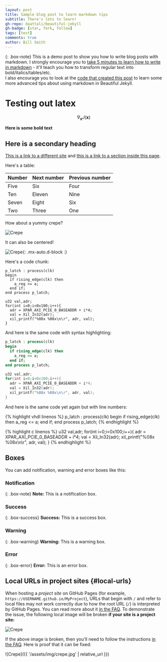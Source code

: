 ```yaml
---
layout: post
title: Sample blog post to learn markdown tips
subtitle: There's lots to learn!
gh-repo: daattali/beautiful-jekyll
gh-badge: [star, fork, follow]
tags: [test]
comments: true
author: Bill Smith
---
```


{: .box-note}
This is a demo post to show you how to write blog posts with markdown.  I strongly encourage you to [take 5 minutes to learn how to write in markdown](https://markdowntutorial.com/) - it'll teach you how to transform regular text into bold/italics/tables/etc.<br/>I also encourage you to look at the [code that created this post](https://raw.githubusercontent.com/daattali/beautiful-jekyll/master/_posts/2020-02-28-sample-markdown.md) to learn some more advanced tips about using markdown in Beautiful Jekyll.

# Testing out latex

$$ \nabla_\boldsymbol{x} J(\boldsymbol{x}) $$


**Here is some bold text**

## Here is a secondary heading

[This is a link to a different site](https://deanattali.com/) and [this is a link to a section inside this page](#local-urls).

Here's a table:

| Number | Next number | Previous number |
| :------ |:--- | :--- |
| Five | Six | Four |
| Ten | Eleven | Nine |
| Seven | Eight | Six |
| Two | Three | One |

How about a yummy crepe?

![Crepe](https://beautifuljekyll.com/assets/img/crepe.jpg)

It can also be centered!

![Crepe](https://beautifuljekyll.com/assets/img/crepe.jpg){: .mx-auto.d-block :}

Here's a code chunk:

~~~
p_latch : process(clk)
begin
  if rising_edge(clk) then
    a_reg <= a;
  end if;
end process p_latch;
~~~

~~~
u32 val,adr;
for(int i=0;i<0x100;i++){
  adr = XPAR_AXI_PCIE_0_BASEADDR + i*4;
  val = Xil_In32(adr);
  xil_printf("%08x %08x\n\r", adr, val);
}
~~~

And here is the same code with syntax highlighting:

```vhdl
p_latch : process(clk)
begin
  if rising_edge(clk) then
    a_reg <= a;
  end if;
end process p_latch;
```

```c
u32 val,adr;
for(int i=0;i<0x100;i++){
  adr = XPAR_AXI_PCIE_0_BASEADDR + i*4;
  val = Xil_In32(adr);
  xil_printf("%08x %08x\n\r", adr, val);
}
```

And here is the same code yet again but with line numbers:

{% highlight vhdl linenos %}
p_latch : process(clk)
begin
  if rising_edge(clk) then
    a_reg <= a;
  end if;
end process p_latch;
{% endhighlight %}

{% highlight c linenos %}
u32 val,adr;
for(int i=0;i<0x100;i++){
  adr = XPAR_AXI_PCIE_0_BASEADDR + i*4;
  val = Xil_In32(adr);
  xil_printf("%08x %08x\n\r", adr, val);
}
{% endhighlight %}

## Boxes
You can add notification, warning and error boxes like this:

### Notification

{: .box-note}
**Note:** This is a notification box.

### Success

{: .box-success}
**Success:** This is a success box.

### Warning

{: .box-warning}
**Warning:** This is a warning box.

### Error

{: .box-error}
**Error:** This is an error box.

## Local URLs in project sites {#local-urls}

When hosting a *project site* on GitHub Pages (for example, `https://USERNAME.github.io/MyProject`), URLs that begin with `/` and refer to local files may not work correctly due to how the root URL (`/`) is interpreted by GitHub Pages. You can read more about it [in the FAQ](https://beautifuljekyll.com/faq/#links-in-project-page). To demonstrate the issue, the following local image will be broken **if your site is a project site:**

![Crepe](/assets/img/crepe.jpg)

If the above image is broken, then you'll need to follow the instructions [in the FAQ](https://beautifuljekyll.com/faq/#links-in-project-page). Here is proof that it can be fixed:

![Crepe]({{ '/assets/img/crepe.jpg' | relative_url }})
